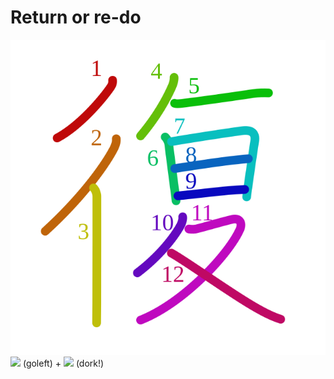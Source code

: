 # Return or re-do
![5fa9](../kanji-colorize/5fa9.svg)
![](http://www.kanjidamage.com/assets/radsmall/go-0b389562c0c6b574e3dffb2b4c63e4fcadb0bad8c0ee475fc815b7aa338726a0.jpg) (goleft) + ![](http://www.kanjidamage.com/assets/radsmall/dork-fa384dcc9835113e1b4ee21b5fd1fe3ed19a92556620b3b364a9c4c7797deb29.jpg) (dork!)